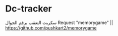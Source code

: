 # Dc-tracker
سكربت التعقب برقم الجوال 
Request "memorygame"   ||  https://github.com/pushkart2/memorygame
